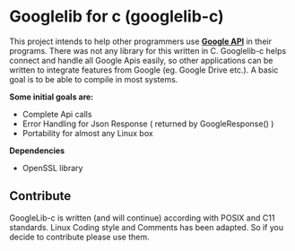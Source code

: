 Googlelib for c (googlelib-c)
===================
This project intends to help other programmers use [**Google API**](https://developers.google.com/google-apps/) in their programs.  There was not any library for this written in C.  Googlelib-c helps connect and handle all Google Apis easily, so other applications can be written to integrate features from Google (eg. Google Drive etc.). A basic goal is to be able to compile in most systems. 

**Some initial goals are:**

* Complete Api calls
* Error Handling for Json Response ( returned by GoogleResponse() )
* Portability for almost any Linux box

**Dependencies**

* OpenSSL library


Contribute
----------

GoogleLib-c is written (and will continue) according with POSIX and C11 standards. Linux Coding style and Comments has been adapted. So if you decide to contribute please use them. 
